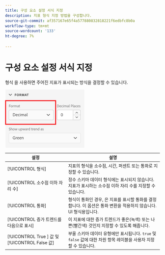 ```yaml
---
title: 구성 요소 설정 서식 지정
description: 지표 형식 지정 방법을 구성합니다.
source-git-commit: af357167e65f4a577880832818221f6edbfc8b0a
workflow-type: tm+mt
source-wordcount: '133'
ht-degree: 7%

---
```



# 구성 요소 설정 서식 지정

형식 을 사용하면 주어진 지표가 표시되는 방식을 결정할 수 있습니다.

![형식 설정](../assets/format-settings.png)

| 설정 | 설명 |
| --- | --- |
| [!UICONTROL 형식] | 지표의 형식을 소수점, 시간, 퍼센트 또는 통화로 지정할 수 있습니다. |
| [!UICONTROL 소수점 이하 자리 수] | 정수 스키마 데이터 형식에는 표시되지 않습니다. 지표가 표시하는 소수점 이하 자리 수를 지정할 수 있습니다. |
| [!UICONTROL 통화] | 형식이 통화인 경우, 은 지표를 표시할 통화를 결정합니다. 이 옵션은 통화 변환을 적용하지 않습니다. UI 형식용입니다. |
| [!UICONTROL 증가 트렌드를 다음으로 표시] | 이 지표에 대한 증가 트렌드가 좋은(녹색) 또는 나쁜(빨간색) 것인지 지정할 수 있도록 해줍니다. |
| [!UICONTROL True ] 값 및  [!UICONTROL False 값] | 부울 스키마 데이터 유형에만 표시됩니다. `true` 및 `false` 값에 대한 차원 항목 레이블을 사용자 지정할 수 있습니다. |
